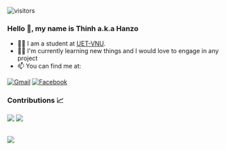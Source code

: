 ![visitors](https://gpvc.arturio.dev/hanzomaster?v=3)
### Hello 👋, my name is Thinh a.k.a Hanzo

- 👨‍🎓 I am a student at [UET-VNU](https://uet.vnu.edu.vn/).  
- 👨🏻 I'm currently learning new things and I would love to engage in any project
- 📫 You can find me at:

[![Gmail](https://img.shields.io/badge/Gmail-D14836?style=for-the-badge&logo=gmail&logoColor=white)](mailto:thinhrom11@gmail.com)
[![Facebook](https://img.shields.io/badge/Facebook-1877F2?style=for-the-badge&logo=facebook&logoColor=white)](https://www.facebook.com/hanzomaster)

### Contributions 📈
<p>
  <img src="https://github-readme-stats.vercel.app/api/top-langs/?username=hanzomaster&langs_count=3&theme=onedark" />
  <img src="https://github-readme-stats.vercel.app/api?username=hanzomaster&show_icons=true&theme=onedark&count_private=true&hide_border=true" />
</p>

<br/>
  <img src="https://activity-graph.herokuapp.com/graph?username=hanzomaster&theme=github" />
<br/>

